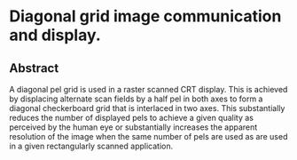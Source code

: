 # Diagonal grid image communication and display.

## Abstract
A diagonal pel grid is used in a raster scanned CRT display. This is achieved by displacing alternate scan fields by a half pel in both axes to form a diagonal checkerboard grid that is interlaced in two axes. This substantially reduces the number of displayed pels to achieve a given quality as perceived by the human eye or substantially increases the apparent resolution of the image when the same number of pels are used as are used in a given rectangularly scanned application.